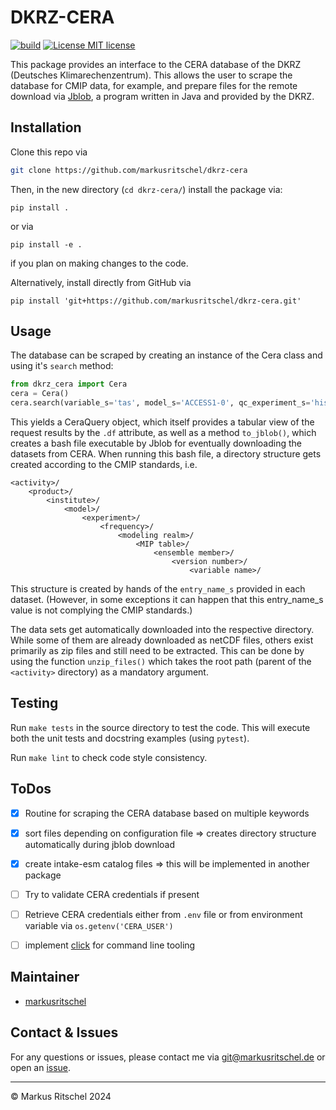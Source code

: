 # DKRZ-CERA

[![build](https://github.com/markusritschel/dkrz-cera/actions/workflows/main.yml/badge.svg)]([![build](https://github.com/markusritschel/dkrz-cera/actions/workflows/main.yml/badge.svg)
)
[![License MIT license](https://img.shields.io/github/license/markusritschel/dkrz-cera)](./LICENSE)


This package provides an interface to the CERA database of the DKRZ (Deutsches Klimarechenzentrum).
This allows the user to scrape the database for CMIP data, for example, and prepare files for the remote download via 
[Jblob](https://cera-www.dkrz.de/WDCC/ui/cerasearch/info?site=jblob),
a program written in Java and provided by the DKRZ.


## Installation
Clone this repo via
```bash
git clone https://github.com/markusritschel/dkrz-cera
```
Then, in the new directory (`cd dkrz-cera/`) install the package via:
```
pip install .
```
or via
```
pip install -e .
```
if you plan on making changes to the code.

Alternatively, install directly from GitHub via
```
pip install 'git+https://github.com/markusritschel/dkrz-cera.git'
```


## Usage

The database can be scraped by creating an instance of the Cera class and using it's `search` method:
```python
from dkrz_cera import Cera
cera = Cera()
cera.search(variable_s='tas', model_s='ACCESS1-0', qc_experiment_s='historical')
```
This yields a CeraQuery object, which itself provides a tabular view of the request results by the `.df` attribute, 
as well as a method `to_jblob()`, which creates a bash file executable by Jblob for eventually downloading the datasets from CERA.
When running this bash file, a directory structure gets created according to the CMIP standards, i.e.
```
<activity>/
    <product>/
        <institute>/
            <model>/
                <experiment>/
                    <frequency>/
                        <modeling realm>/
                            <MIP table>/
                                <ensemble member>/
                                    <version number>/
                                        <variable name>/
```
This structure is created by hands of the `entry_name_s` provided in each dataset.
(However, in some exceptions it can happen that this entry_name_s value is not complying the CMIP standards.)

The data sets get automatically downloaded into the respective directory.
While some of them are already downloaded as netCDF files, others exist primarily as zip files and still need to be extracted.
This can be done by using the function `unzip_files()` which takes the root path (parent of the `<activity>` directory) 
as a mandatory argument.



## Testing
Run `make tests` in the source directory to test the code.
This will execute both the unit tests and docstring examples (using `pytest`).

Run `make lint` to check code style consistency.

## ToDos

- [x] Routine for scraping the CERA database based on multiple keywords
- [x] sort files depending on configuration file => creates directory structure automatically during jblob download
- [x] create intake-esm catalog files => this will be implemented in another package
- [ ] Try to validate CERA credentials if present
- [ ] Retrieve CERA credentials either from `.env` file or from environment variable via `os.getenv('CERA_USER')`
- [ ] implement [click](https://click.palletsprojects.com/) for command line tooling


## Maintainer
- [markusritschel](https://github.com/markusritschel)


## Contact & Issues
For any questions or issues, please contact me via git@markusritschel.de or open an [issue](https://github.com/markusritschel/dkrz-cera/issues).


---
&copy; Markus Ritschel 2024
